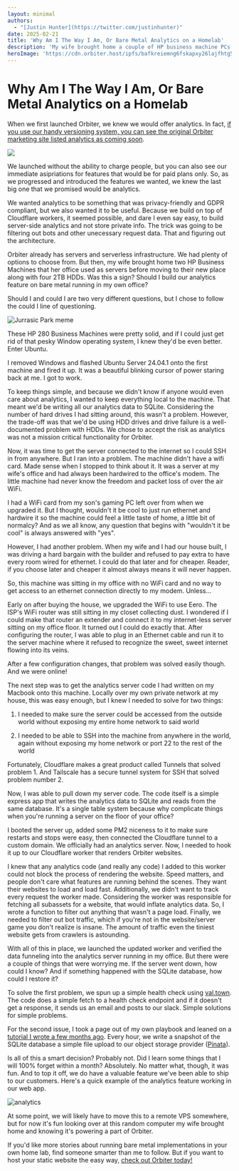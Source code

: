 ```yaml
---
layout: minimal
authors:
  - "[Justin Hunter](https://twitter.com/justinhunter)"
date: 2025-02-21
title: 'Why Am I The Way I Am, Or Bare Metal Analytics on a Homelab'
description: 'My wife brought home a couple of HP business machine PCs and I knew I had to build something with them.'
heroImage: 'https://cdn.orbiter.host/ipfs/bafkreiemng6fskapxy26lajfhtg5i27e7atufx35xfexmsr6kb52rfvofu'
---
```

# Why Am I The Way I Am, Or Bare Metal Analytics on a Homelab
When we first launched Orbiter, we knew we would offer analytics. In fact, [if you use our handy versioning system, you can see the original Orbiter marketing site listed analytics as coming soon](https://marketing.orbiter.website/pricing?orbiterVersionCid=bafybeig37dtr4i3xuxskmyucazgqra7oqk24upq4tr27uoknfixy4aogsi).

![](https://cdn.orbiter.host/ipfs/bafkreiambbodpzifuhmdxwxflahjn3mzmekciilyswgenulwvj7j5asnje)

We launched without the ability to charge people, but you can also see our immediate asipriations for features that would be for paid plans only. So, as we progressed and introduced the features we wanted, we knew the last big one that we promised would be analytics.

We wanted analytics to be something that was privacy-friendly and GDPR compliant, but we also wanted it to be useful. Because we build on top of Cloudflare workers, it seemed possible, and dare I even say easy, to build server-side analytics and not store private info. The trick was going to be filtering out bots and other unecessary request data. That and figuring out the architecture.

Orbiter already has servers and serverless infrastructure. We had plenty of options to choose from. But then, my wife brought home two HP Business Machines that her office used as servers before moving to their new place along with four 2TB HDDs. Was this a sign? Should I build our analytics feature on bare metal running in my own office?

Should I and could I are two very different questions, but I chose to follow the could I line of questioning.

![Jurrasic Park meme](https://cdn.orbiter.host/ipfs/bafkreiemng6fskapxy26lajfhtg5i27e7atufx35xfexmsr6kb52rfvofu)

These HP 280 Business Machines were pretty solid, and if I could just get rid of that pesky Window operating system, I knew they'd be even better. Enter Ubuntu.

I removed Windows and flashed Ubuntu Server 24.04.1 onto the first machine and fired it up. It was a beautiful blinking cursor of power staring back at me. I got to work.

To keep things simple, and because we didn't know if anyone would even care about analytics, I wanted to keep everything local to the machine. That meant we'd be writing all our analytics data to SQLite. Considering the number of hard drives I had sitting around, this wasn't a problem. However, the trade-off was that we'd be using HDD drives and drive failure is a well-documented problem with HDDs. We chose to accept the risk as analytics was not a mission critical functionality for Orbiter.

Now, it was time to get the server connected to the internet so I could SSH in from anywhere. But I ran into a problem. The machine didn't have a wifi card. Made sense when I stopped to think about it. It was a server at my wife's office and had always been hardwired to the office's modem. The little machine had never know the freedom and packet loss of over the air WiFi.

I had a WiFi card from my son's gaming PC left over from when we upgraded it. But I thought, wouldn't it be cool to just run ethernet and hardwire it so the machine could feel a little taste of home, a little bit of normalcy? And as we all know, any question that begins with "wouldn't it be cool" is always answered with "yes".

However, I had another problem. When my wife and I had our house built, I was driving a hard bargain with the builder and refused to pay extra to have every room wired for ethernet. I could do that later and for cheaper. Reader, if you choose later and cheaper it almost always means it will never happen.

So, this machine was sitting in my office with no WiFi card and no way to get access to an ethernet connection directly to my modem. Unless...

Early on after buying the house, we upgraded the WiFi to use Eero. The ISP's WiFi router was still sitting in my closet collecting dust. I wondered if I could make that router an extender and connect it to my internet-less server sitting on my office floor. It turned out I could do exactly that. After configuring the router, I was able to plug in an Ethernet cable and run it to the server machine where it refused to recognize the sweet, sweet internet flowing into its veins.

After a few configuration changes, that problem was solved easily though. And we were online!

The next step was to get the analytics server code I had written on my Macbook onto this machine. Locally over my own private network at my house, this was easy enough, but I knew I needed to solve for two things:

1.  I needed to make sure the server could be accessed from the outside world without exposing my entire home network to said world
    
2.  I needed to be able to SSH into the machine from anywhere in the world, again without exposing my home network or port 22 to the rest of the world
    

Fortunately, Cloudflare makes a great product called Tunnels that solved problem 1. And Tailscale has a secure tunnel system for SSH that solved problem number 2.

Now, I was able to pull down my server code. The code itself is a simple express app that writes the analytics data to SQLite and reads from the same database. It's a single table system because why complicate things when you're running a server on the floor of your office?

I booted the server up, added some PM2 niceness to it to make sure restarts and stops were easy, then connected the Cloudflare tunnel to a custom domain. We officially had an analytics server. Now, I needed to hook it up to our Cloudflare worker that renders Orbiter websites.

I knew that any analytics code (and really any code) I added to this worker could not block the process of rendering the website. Speed matters, and people don't care what features are running behind the scenes. They want their websites to load and load fast. Additionally, we didn't want to track every request the worker made. Considering the worker was responsible for fetching all subassets for a website, that would inflate analytics data. So, I wrote a function to filter out anything that wasn't a page load. Finally, we needed to filter out bot traffic, which if you're not in the website/server game you don't realize is insane. The amount of traffic even the tiniest website gets from crawlers is astounding.

With all of this in place, we launched the updated worker and verified the data funneling into the analytics server running in my office. But there were a couple of things that were worrying me. If the server went down, how could I know? And if something happened with the SQLite database, how could I restore it?

To solve the first problem, we spun up a simple health check using [val.town](http://val.town). The code does a simple fetch to a health check endpoint and if it doesn't get a response, it sends us an email and posts to our slack. Simple solutions for simple problems.

For the second issue, I took a page out of my own playbook and leaned on a [tutorial I wrote a few months ago](https://pinata.cloud/blog/how-to-build-a-persistent-crud-app-using-sqlite-and-deno-js/). Every hour, we write a snapshot of the SQLite database a simple file upload to our object storage provider ([Pinata](https://pinata.cloud)).

Is all of this a smart decision? Probably not. Did I learn some things that I will 100% forget within a month? Absolutely. No matter what, though, it was fun. And to top it off, we do have a valuable feature we've been able to ship to our customers. Here's a quick example of the analytics feature working in our web app.

![analytics](https://cdn.orbiter.host/ipfs/bafkreiafu23sbkb6caxghywfys7ozumwwzheier73vshc5ptkf7slqlqwa)

At some point, we will likely have to move this to a remote VPS somewhere, but for now it's fun looking over at this random computer my wife brought home and knowing it's powering a part of Orbiter.

If you'd like more stories about running bare metal implementations in your own home lab, find someone smarter than me to follow. But if you want to host your static website the easy way, [check out Orbiter today!](https://orbiter.host)